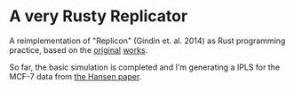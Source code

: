 # A very Rusty Replicator
A reimplementation of "Replicon" (Gindin et. al. 2014) as Rust programming practice, based on the [original](https://doi.org/10.1002/msb.134859) [works](https://doi.org/10.3389/fgene.2014.00378). 

So far, the basic simulation is completed and I'm generating a IPLS for the MCF-7 data from [the Hansen paper](https://doi.org/10.1073/pnas.0912402107).
